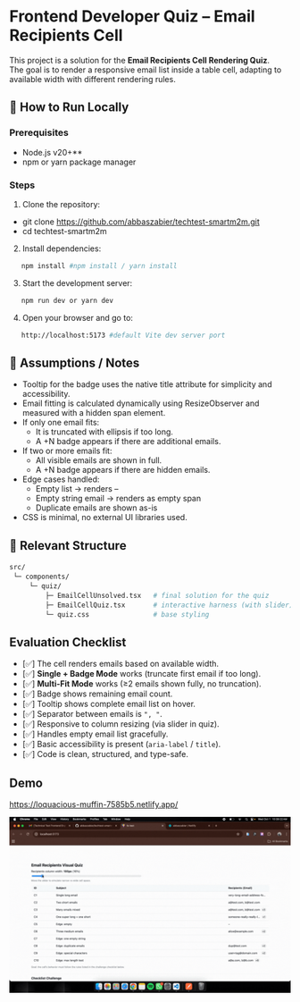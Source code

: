 # Frontend Developer Quiz – Email Recipients Cell

This project is a solution for the **Email Recipients Cell Rendering Quiz**.  
The goal is to render a responsive email list inside a table cell, adapting to available width with different rendering rules.

## 🚀 How to Run Locally

### Prerequisites

- Node.js v20+**
- npm or yarn package manager

### Steps

1. Clone the repository:

- git clone https://github.com/abbaszabier/techtest-smartm2m.git
- cd techtest-smartm2m

2. Install dependencies:

```bash
   npm install #npm install / yarn install
```

3. Start the development server:

```bash
   npm run dev or yarn dev
```

4. Open your browser and go to:

```bash
   http://localhost:5173 #default Vite dev server port
```

## 📝 Assumptions / Notes

- Tooltip for the badge uses the native title attribute for simplicity and accessibility.
- Email fitting is calculated dynamically using ResizeObserver and measured with a hidden span element.
- If only one email fits:
  - It is truncated with ellipsis if too long.
  - A +N badge appears if there are additional emails.
- If two or more emails fit:
  - All visible emails are shown in full.
  - A +N badge appears if there are hidden emails.
- Edge cases handled:
  - Empty list → renders –
  - Empty string email → renders as empty span
  - Duplicate emails are shown as-is
- CSS is minimal, no external UI libraries used.

## 📂 Relevant Structure

```bash
src/
 └─ components/
     └─ quiz/
         ├─ EmailCellUnsolved.tsx   # final solution for the quiz
         ├─ EmailCellQuiz.tsx       # interactive harness (with slider)
         └─ quiz.css                # base styling
```

## Evaluation Checklist

- [✅] The cell renders emails based on available width.
- [✅] **Single + Badge Mode** works (truncate first email if too long).
- [✅] **Multi-Fit Mode** works (≥2 emails shown fully, no truncation).
- [✅] Badge shows remaining email count.
- [✅] Tooltip shows complete email list on hover.
- [✅] Separator between emails is `", "`.
- [✅] Responsive to column resizing (via slider in quiz).
- [✅] Handles empty email list gracefully.
- [✅] Basic accessibility is present (`aria-label` / `title`).
- [✅] Code is clean, structured, and type-safe.

## Demo

https://loquacious-muffin-7585b5.netlify.app/

![Demo GIF](./public/demo.gif)
